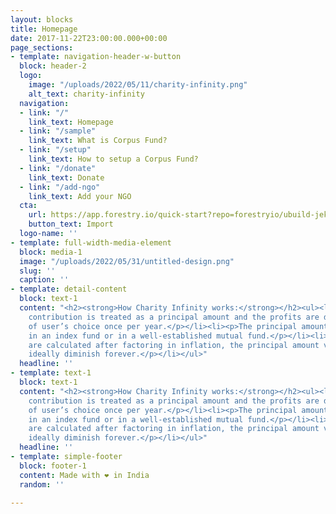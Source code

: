 ```yaml
---
layout: blocks
title: Homepage
date: 2017-11-22T23:00:00.000+00:00
page_sections:
- template: navigation-header-w-button
  block: header-2
  logo:
    image: "/uploads/2022/05/11/charity-infinity.png"
    alt_text: charity-infinity
  navigation:
  - link: "/"
    link_text: Homepage
  - link: "/sample"
    link_text: What is Corpus Fund?
  - link: "/setup"
    link_text: How to setup a Corpus Fund?
  - link: "/donate"
    link_text: Donate
  - link: "/add-ngo"
    link_text: Add your NGO
  cta:
    url: https://app.forestry.io/quick-start?repo=forestryio/ubuild-jekyll&provider=github&engine=jekyll
    button_text: Import
  logo-name: ''
- template: full-width-media-element
  block: media-1
  image: "/uploads/2022/05/31/untitled-design.png"
  slug: ''
  caption: ''
- template: detail-content
  block: text-1
  content: "<h2><strong>How Charity Infinity works:</strong></h2><ul><li><p>Every
    contribution is treated as a principal amount and the profits are donated to NGO
    of user’s choice once per year.​</p></li><li><p>The principal amount is invested
    in an index fund or in a well-established mutual fund.​</p></li><li><p>Since profits
    are calculated after factoring in inflation, the principal amount value will not
    ideally diminish forever.</p></li></ul>"
  headline: ''
- template: text-1
  block: text-1
  content: "<h2><strong>How Charity Infinity works:</strong></h2><ul><li><p>Every
    contribution is treated as a principal amount and the profits are donated to NGO
    of user’s choice once per year.​</p></li><li><p>The principal amount is invested
    in an index fund or in a well-established mutual fund.​</p></li><li><p>Since profits
    are calculated after factoring in inflation, the principal amount value will not
    ideally diminish forever.</p></li></ul>"
  headline: ''
- template: simple-footer
  block: footer-1
  content: Made with ❤︎ in India
  random: ''

---
```

